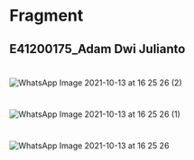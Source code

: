 # Fragment
## E41200175_Adam Dwi Julianto
#
#
![WhatsApp Image 2021-10-13 at 16 25 26 (2)](https://user-images.githubusercontent.com/81203366/137106329-c20debeb-d529-47d2-9101-840fdada1b28.jpeg)

#

![WhatsApp Image 2021-10-13 at 16 25 26 (1)](https://user-images.githubusercontent.com/81203366/137106408-14df2bd5-a37d-4b74-8f06-12c0d2358f4a.jpeg)
#

![WhatsApp Image 2021-10-13 at 16 25 26](https://user-images.githubusercontent.com/81203366/137106464-c881b459-17e3-483b-8b0d-66db5e94b55e.jpeg)


